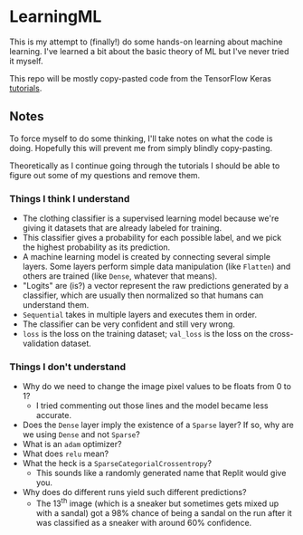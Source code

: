 # LearningML

This is my attempt to (finally!) do some hands-on learning about machine learning.
I've learned a bit about the basic theory of ML but I've never tried it myself.

This repo will be mostly copy-pasted code from the TensorFlow Keras [tutorials](https://www.tensorflow.org/tutorials/keras/classification).

## Notes
To force myself to do some thinking, I'll take notes on what the code is doing.
Hopefully this will prevent me from simply blindly copy-pasting.

Theoretically as I continue going through the tutorials I should be able to figure out some of my questions and remove them.

### Things I think I understand
* The clothing classifier is a supervised learning model because we're giving it datasets that are already labeled for training.
* This classifier gives a probability for each possible label, and we pick the highest probability as its prediction.
* A machine learning model is created by connecting several simple layers. Some layers perform simple data manipulation (like `Flatten`) and others are trained (like `Dense`, whatever that means).
* "Logits" are (is?) a vector represent the raw predictions generated by a classifier, which are usually then normalized so that humans can understand them.
* `Sequential` takes in multiple layers and executes them in order.
* The classifier can be very confident and still very wrong.
* `loss` is the loss on the training dataset; `val_loss` is the loss on the cross-validation dataset.

### Things I don't understand
* Why do we need to change the image pixel values to be floats from 0 to 1?
  * I tried commenting out those lines and the model became less accurate.
* Does the `Dense` layer imply the existence of a `Sparse` layer? If so, why are we using `Dense` and not `Sparse`?
* What is an `adam` optimizer?
* What does `relu` mean?
* What the heck is a `SparseCategorialCrossentropy`?
  * This sounds like a randomly generated name that Replit would give you.
* Why does do different runs yield such different predictions?
  * The 13<sup>th</sup> image (which is a sneaker but sometimes gets mixed up with a sandal) got a 98% chance of being a sandal on the run after it was classified as a sneaker with around 60% confidence.
